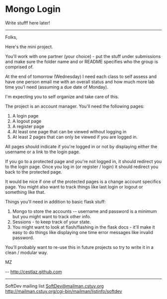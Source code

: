 Mongo Login
===
Write stufff here later!

-----

Folks,

Here's the mini project. 

You'll work with one partner (your choice) - put the stuff under submissions and make sure the folder name and or README specifies who the group is comprised of.

At the end of tomorrow (Wednesday) I need each class to self assess and have one person email me with an overall status and how much more lab time you'l need (assuming a due date of Monday).

I'm expecting you to self organize and take care of this.

The project is an account manager. You'll need the following pages:

1. A login page
2. A logout page
3. A register page
4. At least one page that can be viewed without logging in
5. At least 2 pages that can only be viewed if you are logged in.

All pages should indicate if you're logged in or not by displaying either the username or a link to the login page.

If you go to a protected page and you're not logged in, it should redirect you to the login page. Once you log in (or register / login) it should redirect you back to the protected page.

It would be nice if one of the protected pages is a change account specifics page. You might also want to track things like last login or logout or something like that.

Things you'll need in addition to basic flask stuff:

1. Mongo to store the accounts -- username and password is a minimum but you might want to track other info.
2. Sessions - to keep track of your state.
3. You might want to look at flash/flashing in the flask docs - it'll make it easy to do things like displaying one time error messages like invalid password.

You'll probably want to re-use this in future projects so try to write it in a clean / modular way.

MZ


-- 
http://cestlaz.github.com
_______________________________________________
SoftDev mailing list
SoftDev@mailman.cstuy.org
http://mailman.cstuy.org/cgi-bin/mailman/listinfo/softdev